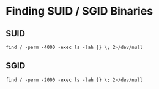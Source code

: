# Finding SUID / SGID Binaries

## SUID
```
find / -perm -4000 -exec ls -lah {} \; 2>/dev/null
```

## SGID
```
find / -perm -2000 -exec ls -lah {} \; 2>/dev/null
```